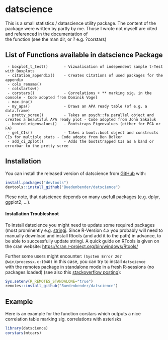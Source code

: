 
# datscience

<!-- badges: start -->
<!-- badges: end -->


This is a small statistics / datascience utility package.
The content of the package were written by partly by me.
Those I wrote not myself are cited and referenced in the documentation of  
the function (see the man dir, or ? e.g. ?corstars)


## List of Functions available in datscience Package
``` 
 - boxplot_t_test()       - Vizualisation of independent sample t-Test with Boxplots
 - citation_appendix()    - Creates Citations of used packages for the appendix
 - cols_rename()
 - colstartsw()
 - corstars()             - Correlations + ** marking sig. in the console - Code adopted from Dominik Vogel
 - max.ina()
 - my_apa()               - Draws an APA ready table (of e.g. a data.frame)
 - pretty_scree()         - Takes an psych::fa.parallel object and creates a beautiful APA ready plot - Code adopted from John Sakaluk
 - booted_eigenvalues()   - Bootstraps Eigenvalues (either for PCA or FA)
 - get_CIs()              - Takes a boot::boot object and constructs CIs for multiple stats - Code adopte from Ben Bolker
 - add_ci_2plot()         - Adds the bootstrapped CIs as a band or errorbar to the pretty scree
``` 

## Installation

You can install the released version of datscience from [GitHub](https://github.com/Buedenbender/datscience#readme) with:

``` r
install.packages("devtools")
devtools::install_github("Buedenbender/datscience")
```

Plese note, that datscience depends on many usefull packages (e.g. dplyr, ggplot2, ...).

#### Installation Troubleshoot

To install datscience you might need to update some required packages (most prominently e.g. [stringi](https://cran.r-project.org/web/packages/stringi/index.html).
Since R-Version 4.x you probably will need to manually download and install Rtools (and add it to the path) in advance,
to be able to successfully update stringi. A quick guide on RTools is given on the cran website:
https://cran.r-project.org/bin/windows/Rtools/

Further some users might encounter: `(System Error 267 @win/processx.c:1040)` in this case, you can try to install `datscience`  
with the remotes package in standalone mode in a fresh R-sessions (no packages loaded) (see also this [stackoverflow posting](https://stackoverflow.com/q/68400661/7318488)):
``` r
Sys.setenv(R_REMOTES_STANDALONE="true")
remotes::install_github("Buedenbender/datscience")
```

## Example

Here is an example for the function corstars which outputs
a nice correlation table marking sig. correlations with asterisks

``` r
library(datscience)
corstars(mtcars)
```

